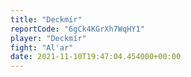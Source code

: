 ```yaml
---
title: "Deckmír"
reportCode: "6gCk4KGrXh7WqHY1"
player: "Deckmír"
fight: "Al'ar"
date: 2021-11-10T19:47:04.454000+00:00
---
```

